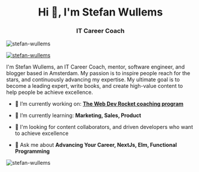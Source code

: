 <h1 align="center">Hi 👋, I'm Stefan Wullems</h1>
<h3 align="center">IT Career Coach</h3>

<p align="left"> <img src="https://komarev.com/ghpvc/?username=stefan-wullems&label=Profile%20views&color=0e75b6&style=flat" alt="stefan-wullems" /> </p>

<p align="left"> <a href="https://github.com/ryo-ma/github-profile-trophy"><img src="https://github-profile-trophy.vercel.app/?username=stefan-wullems" alt="stefan-wullems" /></a> </p>

<p>
  I'm Stefan Wullems, an IT Career Coach, mentor, software engineer, and blogger based in Amsterdam. My passion is to inspire people reach for the stars, and continuously advancing my expertise. My ultimate goal is to become a leading expert, write books, and create high-value content to help people be achieve excellence.
</p>

- 🎥 I’m currently working on: [**The Web Dev Rocket coaching program**](https://itcoaching.dev/coaching/webdevrocket)

- 🌱 I’m currently learning: **Marketing, Sales, Product**

- 🤝 I'm looking for content collaborators, and driven developers who want to achieve excellence

- 💬 Ask me about **Advancing Your Career, NextJs, Elm, Functional Programming**

<p align="left">
</p>

<p><img align="left" src="https://github-readme-stats.vercel.app/api/top-langs?username=stefan-wullems&show_icons=true&locale=en&layout=compact" alt="stefan-wullems" /></p>
